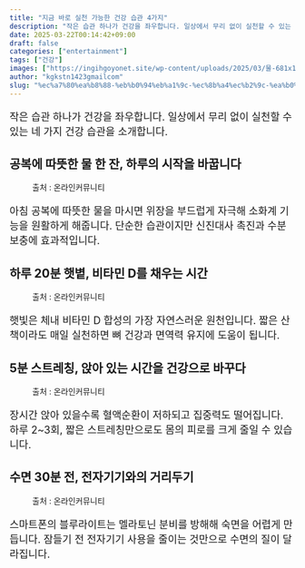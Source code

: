```yaml
---
title: "지금 바로 실천 가능한 건강 습관 4가지"
description: "작은 습관 하나가 건강을 좌우합니다. 일상에서 무리 없이 실천할 수 있는 네 가지 건강 습관을 소개합니다."
date: 2025-03-22T00:14:42+09:00
draft: false
categories: ["entertainment"]
tags: ["건강"]
images: ["https://ingihgoyonet.site/wp-content/uploads/2025/03/물-681x1024.jpg", "https://ingihgoyonet.site/wp-content/uploads/2025/03/햇볕-1024x684.jpg", "https://ingihgoyonet.site/wp-content/uploads/2025/03/스트레칭효과-1024x683.jpg", "https://ingihgoyonet.site/wp-content/uploads/2025/03/전자기기멀리-1024x683.jpg"]
author: "kgkstn1423gmailcom"
slug: "%ec%a7%80%ea%b8%88-%eb%b0%94%eb%a1%9c-%ec%8b%a4%ec%b2%9c-%ea%b0%80%eb%8a%a5%ed%95%9c-%ea%b1%b4%ea%b0%95-%ec%8a%b5%ea%b4%80-4%ea%b0%80%ec%a7%80"
---
```


<p style="font-size:18px">작은 습관 하나가 건강을 좌우합니다. 일상에서 무리 없이 실천할 수 있는 네 가지 건강 습관을 소개합니다.</p> <h2 >공복에 따뜻한 물 한 잔, 하루의 시작을 바꿉니다</h2> <figure ><img src="https://ingihgoyonet.site/wp-content/uploads/2025/03/물-681x1024.jpg" alt="" style="aspect-ratio:16/9;object-fit:cover"/><figcaption >출처 : 온라인커뮤니티</figcaption></figure> <p style="font-size:18px">아침 공복에 따뜻한 물을 마시면 위장을 부드럽게 자극해 소화계 기능을 원활하게 해줍니다. 단순한 습관이지만 신진대사 촉진과 수분 보충에 효과적입니다.</p> <h2 >하루 20분 햇볕, 비타민 D를 채우는 시간</h2> <figure ><img src="https://ingihgoyonet.site/wp-content/uploads/2025/03/햇볕-1024x684.jpg" alt="" style="aspect-ratio:16/9;object-fit:cover"/><figcaption >출처 : 온라인커뮤니티</figcaption></figure> <p style="font-size:18px">햇빛은 체내 비타민 D 합성의 가장 자연스러운 원천입니다. 짧은 산책이라도 매일 실천하면 뼈 건강과 면역력 유지에 도움이 됩니다.</p> <h2 >5분 스트레칭, 앉아 있는 시간을 건강으로 바꾸다</h2> <figure ><img src="https://ingihgoyonet.site/wp-content/uploads/2025/03/스트레칭효과-1024x683.jpg" alt="" style="aspect-ratio:16/9;object-fit:cover"/><figcaption >출처 : 온라인커뮤니티</figcaption></figure> <p style="font-size:18px">장시간 앉아 있을수록 혈액순환이 저하되고 집중력도 떨어집니다. 하루 2~3회, 짧은 스트레칭만으로도 몸의 피로를 크게 줄일 수 있습니다.</p> <h2 >수면 30분 전, 전자기기와의 거리두기</h2> <figure ><img src="https://ingihgoyonet.site/wp-content/uploads/2025/03/전자기기멀리-1024x683.jpg" alt="" style="aspect-ratio:16/9;object-fit:cover"/><figcaption >출처 : 온라인커뮤니티</figcaption></figure> <p style="font-size:18px">스마트폰의 블루라이트는 멜라토닌 분비를 방해해 숙면을 어렵게 만듭니다. 잠들기 전 전자기기 사용을 줄이는 것만으로 수면의 질이 달라집니다.</p>